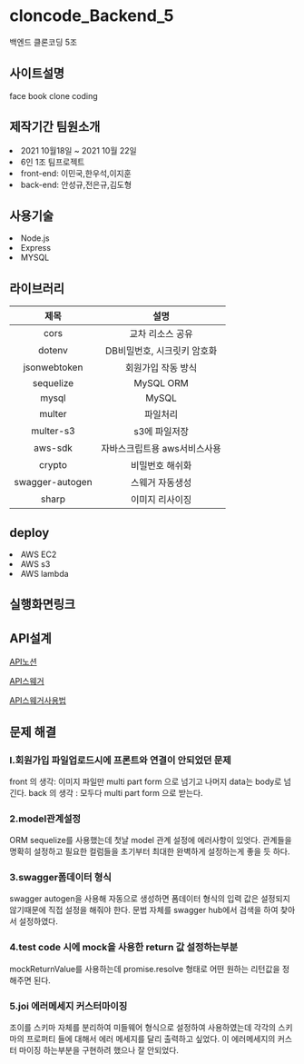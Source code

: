 # cloncode_Backend_5
백엔드 클론코딩 5조


<h2>사이트설명</h2>
face book clone coding

<h2>제작기간 팀원소개</h2>
<li> 2021 10월18일 ~ 2021 10월 22일</li>
<li>6인 1조 팀프로젝트<br>
<li> front-end:
 이민국,한우석,이지훈  
 <br>
 
<li> back-end:
 안성규,전은규,김도형
  
<h2>사용기술</h2>
<li>Node.js</li>
<li>Express</li>
<li>MYSQL</li>

<h2>라이브러리</h2>

|제목|설명|
|:------:|:---:|
|cors|교차 리소스 공유|
|dotenv|DB비밀번호, 시크릿키 암호화|
|jsonwebtoken|회원가입 작동 방식|
|sequelize|MySQL ORM|
|mysql|MySQL|
|multer|파일처리|
|multer-s3|s3에 파일저장|
|aws-sdk|자바스크립트용 aws서비스사용|
|crypto|비밀번호 해쉬화|
|swagger-autogen|스웨거 자동생성|
|sharp|이미지 리사이징|
  
<h2>deploy</h2>
<li>AWS EC2
<li>AWS s3
<li>AWS lambda
 <br>
<h2>실행화면링크</h2>


<h2>API설계</h2>
  
[API노션](https://generated-drive-f4f.notion.site/API-3411050860cc46d0b583fffd95fff7c1)
  
[API스웨거](http://stravinest.shop/swagger/)
 
[API스웨거사용법](https://velog.io/@stravinest/swagger-%EC%82%AC%EC%9A%A9%EB%B2%95header-%EB%A1%9C%EA%B7%B8%EC%9D%B8-%EC%9C%A0%EC%A7%80)

<h2>문제 해결</h2>

  <h3>l.회원가입 파일업로드시에 프론트와 연결이 안되었던 문제</h3>
 front 의 생각: 이미지 파일만 multi part form 으로 넘기고 나머지 data는 body로 넘긴다.
 back 의 생각 : 모두다 multi part form 으로 받는다. 
 <h3>2.model관계설정</h3>
 ORM sequelize를 사용했는데 첫날 model 관계 설정에 에러사항이 있엇다. 
 관계들을 명확히 설정하고 필요한 컬럼들을 초기부터 최대한 완벽하게 설정하는게 좋을 듯 하다.
 <h3>3.swagger폼데이터 형식</h3>
 swagger autogen을 사용해 자동으로 생성하면 폼데이터 형식의 입력 값은 설정되지 않기때문에
 직접 설정을 해줘야 한다. 문법 자체를 swagger hub에서 검색을 하여 찾아서 설정하였다.
 <h3>4.test code 시에 mock을 사용한 return 값 설정하는부분</h3>
 mockReturnValue를 사용하는데 promise.resolve 형태로 어떤 원하는 리턴값을 정해주면 된다.
 <h3>5.joi 에러메세지 커스터마이징</h3>
 조이를 스키마 자체를 분리하여 미들웨어 형식으로 설정하여 사용하였는데
 각각의 스키마의 프로퍼티 들에 대해서 에러 메세지를 달리 출력하고 싶었다.
 이 에러메세지의 커스터 마이징 하는부분을 구현하려 했으나 잘 안되었다. 
 
 







